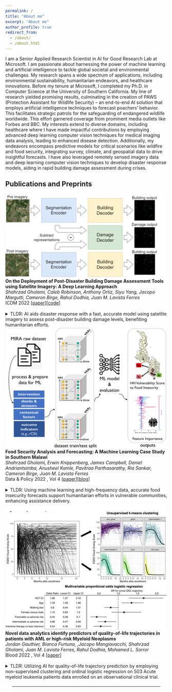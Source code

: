 ```yaml
---
permalink: /
title: "About me"
excerpt: "About me"
author_profile: true
redirect_from: 
  - /about/
  - /about.html
---
```


<head>
  <link rel="stylesheet" href="/assets/css/custom.css">
</head>

I am a Senior Applied Research Scientist in AI for Good Research Lab at Microsoft. I am passionate about harnessing the power of machine learning and artificial intelligence to tackle global societal and environmental challenges. My research spans a wide spectrum of applications, including environmental sustainability, humanitarian endeavors, and healthcare innovations. Before my tenure at Microsoft, I completed my Ph.D. in Computer Science at the University of Southern California. My line of research yielded promising results, culminating in the creation of PAWS (Protection Assistant for Wildlife Security) – an end-to-end AI solution that employs artificial intelligence techniques to forecast poachers’ behavior. This facilitates strategic patrols for the safeguarding of endangered wildlife worldwide. This effort garnered coverage from prominent media outlets like Forbes and BBC. My interests extend to diverse domains, including healthcare where I have made impactful contributions by employing advanced deep learning computer vision techniques for medical imaging data analysis, leading to enhanced disease detection. Additionally, my endeavors encompass predictive models for critical scenarios like wildfire and food security, integrating survey, climate, and geospatial data to drive insightful forecasts. I have also leveraged remotely sensed imagery data and deep learning computer vision techniques to develop disaster response models, aiding in rapid building damage assessment during crises.

## Publications and Preprints
<div class="paper-image-text-pair">
<img class="paper-image" src="/images/building_damage-model_architecture.drawio (1).png" alt="damage-assessment">
<div class="paper-text">
  <b>On the Deployment of Post-Disaster Building Damage Assessment Tools using Satellite Imagery: A Deep Learning Approach</b>
  <br>
  <i>Shahrzad Gholami, Caleb Robinson, Anthony Ortiz, Siyu Yang, Jacopo Margutti, Cameron Birge, Rahul Dodhia, Juan M. Lavista Ferres</i>
  <br>
  ICDM 2022 [<a href="https://ieeexplore.ieee.org/document/10031100/">paper</a>][<a href="https://github.com/microsoft/building-damage-assessment-cnn-siamese">code</a>]
  <br><br>
  <div class="paper-short-summary">
	  <details>
		  <summary>TLDR: AI aids disaster response with a fast, accurate model using satellite imagery to assess post-disaster building damage levels, benefiting humanitarian efforts.</summary> 
		  Natural disasters frequency is growing globally. Every year 350 million people are affected and billions of dollars of damage is incurred. Providing timely and appropriate humanitarian interventions like shelters, medical aid, and food to affected communities are challenging problems. AI frameworks can help support existing efforts in solving these problems in various ways. In this study, we propose using high-resolution satellite imagery from before and after disasters to develop a convolutional neural network model for localizing buildings and scoring their damage level. We categorize damage to buildings into four levels, spanning from not damaged to destroyed, based on the xView2 dataset's scale. Due to the emergency nature of disaster response efforts, the value of automating damage assessment lies primarily in the inference speed, rather than accuracy. We show that our proposed solution works three times faster than the fastest xView2 challenge winning solution and over 50 times faster than the slowest first place solution, which indicates a significant improvement from an operational viewpoint. Our proposed model achieves a pixel-wise Fl score of 0.74 for the building localization and a pixel-wise harmonic Fl score of 0.6 for damage classification and uses a simpler architecture compared to other studies. Additionally, we develop a web-based visualizer that can display the before and after imagery along with the model's building damage predictions on a custom map. This study has been collaboratively conducted to empower a humanitarian organization as the stakeholder, that plans to deploy and assess the model along with the visualizer for their disaster response efforts in the field.
	  </details>
  </div>
</div>
</div>


<div class="paper-image-text-pair">
<img class="paper-image" src="/images/food-security-ML-workflow.png" alt="damage-assessment">
<div class="paper-text">
  <b>Food Security Analysis and Forecasting: A Machine Learning Case Study in Southern Malawi</b>
  <br>
  <i>Shahrzad Gholami, Erwin Knippenberg, James Campbell, Daniel Andriantsimba, Anusheel Kamle, Pavitraa Parthasarathy, Ria Sankar, Cameron Birge, Juan M. Lavista Ferres</i>
  <br>
  Data & Policy 2022 , Vol 4 [<a href="https://www.cambridge.org/core/journals/data-and-policy/article/food-security-analysis-and-forecasting-a-machine-learning-case-study-in-southern-malawi/CA4DFA39526F318373259921C10D1C3F">paper</a>][<a href="https://medium.com/data-policy/forecasting-food-insecurity-levels-in-near-real-time-using-a-machine-learning-framework-24b553f70aca">blog</a>]
  <br><br>
  <div class="paper-short-summary">
	  <details>
		  <summary>TLDR: Using machine learning and high-frequency data, accurate food insecurity forecasts support humanitarian efforts in vulnerable communities, enhancing assistance delivery.</summary> 
		  Chronic food insecurity remains a challenge globally, exacerbated by climate change-driven shocks such as droughts and floods. Forecasting food insecurity levels and targeting vulnerable households is a priority for humanitarian programming to ensure timely delivery of assistance. In this study, we propose to harness a machine learning approach trained on high-frequency household survey data to infer the predictors of food insecurity and forecast household level outcomes in near real-time. Our empirical analyses leverage the Measurement Indicators for Resilience Analysis (MIRA) data collection protocol implemented by Catholic Relief Services (CRS) in southern Malawi, a series of sentinel sites collecting household data monthly. When focusing on predictors of community-level vulnerability, we show that a random forest model outperforms other algorithms and that location and self-reported welfare are the best predictors of food insecurity. We also show performance results across several neural networks and classical models for various data modeling scenarios to forecast food security. We pose that problem as binary classification via dichotomization of the food security score based on two different thresholds, which results in two different positive class to negative class ratios. Our best performing model has an F1 of 81% and an accuracy of 83% in predicting food security outcomes when the outcome is dichotomized based on threshold 16 and predictor features consist of historical food security score along with 20 variables selected by artificial intelligence explainability frameworks. These results showcase the value of combining high-frequency sentinel site data with machine learning algorithms to predict future food insecurity outcomes.
	  </details>
  </div>
</div>
</div>


<div class="paper-image-text-pair">
<img class="paper-image" src="/images/blood_QOL_trajectory.png" alt="damage-assessment">
<div class="paper-text">
  <b>Novel data analytics identify predictors of quality-of-life trajectories in patients with AML or high-risk Myeloid Neoplasms</b>
  <br>
  <i>Jordan Gauthier, Bianca Furtuna, ,Jacopo Mangiavacchi, Shahrzad Gholami, Juan M. Lavista Ferres, Rahul Dodhia, Mohamed L. Sorror</i>
  <br>
  Blood 2022 , Vol 4 [<a href="https://ashpublications.org/blood/article/140/Supplement%201/5254/491544/Novel-Data-Analytics-Identify-Predictors-of">paper</a>]
  <br><br>
  <div class="paper-short-summary">
	  <details>
		  <summary>TLDR: Utilizing AI for quality-of-life trajectory prediction by employing non-supervised clustering and ordinal logistic regression on 503 Acute myeloid leukemia patients data enrolled on an observational clinical trial.</summary> 
		  Acute myeloid leukemia (AML) remains fatal in most patients (pts) with a 5-year survival probability of approximately 30% (less than 10% in pts aged 65 or older). Beyond survival, quality of life (QOL) can be significantly impaired by both disease and treatment-related factors. There is an urgent need to both characterize and identify factors predictive of QOL trajectories. Leveraging prospective data from 503 pts enrolled on an observational clinical trial, we implemented a novel statistical approach using non-supervised longitudinal clustering and ordinal logistic regression. We successfully identified: i) distinct QOL trajectories, ii) baseline factors independently associated with QOL trajectories.
	  </details>
  </div>
</div>
</div>
<hr style="margin: 1.5em">
